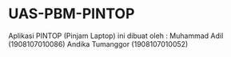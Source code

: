 # UAS-PBM-PINTOP
Aplikasi PINTOP (Pinjam Laptop) ini dibuat oleh :
Muhammad Adil (1908107010086)
Andika Tumanggor (1908107010052)
